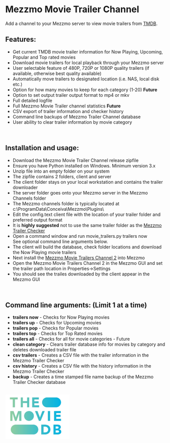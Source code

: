 # Mezzmo Movie Trailer Channel
Add a channel to your Mezzmo server to view movie trailers from <a href="https://www.themoviedb.org/">TMDB</a>.  


## Features:

- Get current TMDB movie trailer information for Now Playing, Upcoming, Popular and Top rated movies
- Download movie trailers for local playback through your Mezzmo server
- User selectable feature of 480P, 720P or 1080P quality trailers (if available, otherwise best quality available)
- Automatically move trailers to designated location (i.e. NAS, local disk etc.)
- Option for how many movies to keep for each category (1-20) <b>Future</b>
- Option to set output trailer output format to mp4 or mkv 
- Full detailed logfile
- Full Mezzmo Movie Trailer channel statistics <b>Future</b>
- CSV export of trailer information and checker history 
- Command line backups of Mezzmo Trailer Channel database
- User ability to clear trailer information by movie category 
<br/>

## Installation and usage:

-  Download the Mezzmo Movie Trailer Channel release zipfile
-  Ensure you have Python installed on Windows. Minimum version 3.x
-  Unzip file into an empty folder on your system
-  The zipfile contains 2 folders, client and server
-  The client folder stays on your local workstation and contains the trailer downloader
-  The server folder goes onto your Mezzmo server in the Mezzmo Channels folder
-  The Mezzmo channels folder is typically located at c:\ProgramData\Conceiva\Mezzmo\Plugins\   
-  Edit the config.text client file with the location of your trailer folder and preferred output format
-  It is <b>highly suggested</b> not to use the same trailer folder as the <a href="https://github.com/jbinkley60/MezzmoTrailerChecker/wiki">Mezzmo Trailer Checker</a>  
-  Open a command window and run movie_trailers.py trailers now<br/>
   See optional command line arguments below.
-  The client will build the database, check folder locations and download the Now Playing movie trailers
-  Next install the <a href="http://www.mezzmo.com/wiki/doku.php?id=adding_channels">Mezzmo Movie Trailers Channel 2</a> into Mezzmo
-  Open the Mezzmo Movie Trailers Channel 2 in the Mezzmo GUI and set the trailer path location in Properties->Settings
-  You should see the trailes downloaded by the client appear in the Mezzmo GUI       

<br>
   
## Command line arguments:  (Limit 1 at a time)

- <b>trailers now</b>	-  Checks for Now Playing movies <br>
- <b>trailers up</b>    -  Checks for Upcoming movies <br>
- <b>trailers pop</b>   -  Checks for Popular movies <br>
- <b>trailers top</b>   -  Checks for Top Rated movies <br>
- <b>trailers all</b>   -  Checks for all for movie categories - Future <br> 
- <b>clean category</b> -  Clears trailer database info for movies by category and deletes downloaded trailer file <br> 
- <b>csv trailers</b>   -  Creates a CSV file with the trailer information in the Mezzmo Trailer Checker<br> 
- <b>csv history</b>    -  Creates a CSV file with the history information in the Mezzmo Trailer Checker<br>
- <b>backup</b>         -  Creates a time stamped file name backup of the Mezzmo Trailer Checker database <br> 
          
          

           
<br/><img src="tmdb.jpg" width="40%" height="40%">

